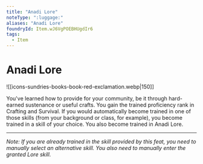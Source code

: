 ```yaml
---
title: "Anadi Lore"
noteType: ":luggage:"
aliases: "Anadi Lore"
foundryId: Item.wJ6VgPOEBHUgdIr6
tags:
  - Item
---
```


# Anadi Lore
![[icons-sundries-books-book-red-exclamation.webp|150]]

You've learned how to provide for your community, be it through hard-earned sustenance or useful crafts. You gain the trained proficiency rank in Crafting and Survival. If you would automatically become trained in one of those skills (from your background or class, for example), you become trained in a skill of your choice. You also become trained in Anadi Lore.

* * *

_Note: If you are already trained in the skill provided by this feat, you need to manually select an alternative skill. You also need to manually enter the granted Lore skill._
